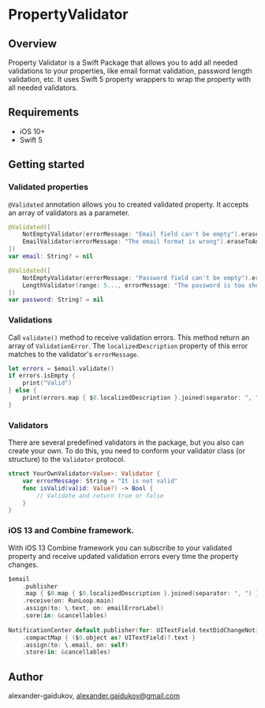 # PropertyValidator

## Overview
Property Validator is a Swift Package that allows you to add all needed validations to your properties, like email format validation, password length validation, etc. It uses Swift 5 property wrappers to wrap the property with all needed validators.

## Requirements

* iOS 10+
* Swift 5

## Getting started

### Validated properties

`@Validated` annotation allows you to created validated property. It accepts an array of validators as a parameter.

```swift
@Validated([
    NotEmptyValidator(errorMessage: "Email field can't be empty").eraseToAnyValidator(),
    EmailValidator(errorMessage: "The email format is wrong").eraseToAnyValidator()
])
var email: String? = nil
```

```swift
@Validated([
    NotEmptyValidator(errorMessage: "Password field can't be empty").eraseToAnyValidator(),
    LengthValidator(range: 5..., errorMessage: "The password is too short").eraseToAnyValidator()
])
var password: String? = nil
```
### Validations

Call `validate()` method to receive validation errors. This method return an array of `ValidationError`. The `localizedDescription` property of this error matches to the validator's `errorMessage`.

```swift
let errors = $email.validate()
if errors.isEmpty {
    print("Valid")
} else {
    print(errors.map { $0.localizedDescription }.joined(separator: ", "))
}
```
### Validators

There are several predefined validators in the package, but you also can create your own. To do this, you need to conform your validator class (or structure) to the `Validator` protocol. 

```swift
struct YourOwnValidator<Value>: Validator {
    var errorMessage: String = "It is not valid"
    func isValid(valid: Value?) -> Bool {
        // Validate and return true or false
    }
}
```
### iOS 13 and Combine framework.

With iOS 13 Combine framework you can subscribe to your validated property and receive updated validation errors every time the property changes.

```swift
$email
    .publisher
    .map { $0.map { $0.localizedDescription }.joined(separator: ", ") }
    .receive(on: RunLoop.main)
    .assign(to: \.text, on: emailErrorLabel)
    .sore(in: &cancellables)
    
NotificationCenter.default.publisher(for: UITextField.textDidChangeNotification, object: emailTextField)
    .compactMap { ($0.object as? UITextField)?.text }
    .assign(to: \.email, on: self)
    .store(in: &cancellables)
```

## Author

alexander-gaidukov, alexander.gaidukov@gmail.com
